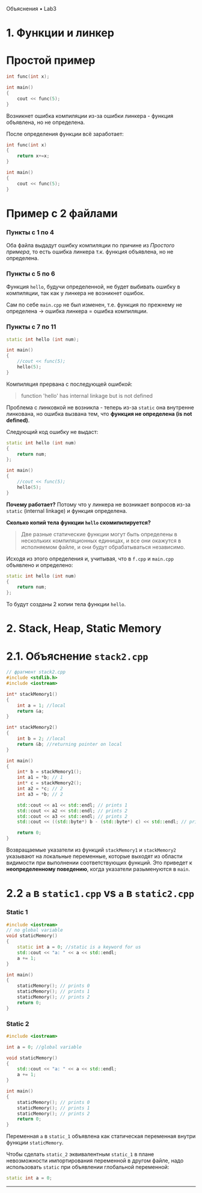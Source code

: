 Объяснения • Lab3 
# 1. Функции и линкер
# Простой пример
```cpp
int func(int x);

int main()
{
    cout << func(5);
}
```
Возникнет ошибка компиляции из-за ошибки линкера - функция объявлена, но не определена.

После определения функции всё заработает:
```cpp
int func(int x) 
{
    return x+=x;   
}

int main()
{
    cout << func(5);
}
```

# Пример с 2 файлами
### Пункты **с 1 по 4**
Оба файла выдадут ошибку компиляции по причине из *Простого примера*, то есть ошибка линкера т.к. функция объявлена, но не определена.
### Пункты **с 5 по 6**
Функция `hello`, будучи определенной, не будет выбивать ошибку в компиляции, так как у линкера не возникнет ошибок.

Сам по себе `main.cpp` не был изменен, т.е. функция по прежнему не определена -> ошибка линкера = ошибка компиляции.
### Пункты **с 7 по 11**
```cpp
static int hello (int num);

int main()
{
    //cout << func(5);
    hello(5);
}
```
Компиляция прервана с последующей ошибкой:
> function 'hello' has internal linkage but is not defined

Проблема с линковкой не возникла - теперь из-за `static` она внутренне линкована, но ошибка вызвана тем, что **функция не определена (is not defined)**.

Следующий код ошибку не выдаст:
```cpp
static int hello (int num)
{
    return num;
};

int main()
{
    //cout << func(5);
    hello(5);
}
```
**Почему работает?** Потому что у линкера не возникает вопросов из-за `static` (internal linkage) и функция определена.

**Сколько копий тела функции `hello` скомипилируется?**
> Две разные статические функции могут быть определены в нескольких компиляционных единицах, и все они окажутся в исполняемом файле, и они будут обрабатываться независимо.

Исходя из этого определения и, учитывая, что в `f.cpp` и `main.cpp` объявлено и определено:
```cpp
static int hello (int num)
{
    return num;
};
```
То будут созданы 2 копии тела функции `hello`.

# 2. Stack, Heap, Static Memory
# 2.1. Объяснение `stack2.cpp`
```cpp
// фрагмент stack2.cpp
#include <stdlib.h>
#include <iostream>

int* stackMemory1() 
{
    int a = 1; //local
    return &a; 
}

int* stackMemory2()
{
    int b = 2; //local
    return &b; //returning pointer on local
}

int main()
{
    int* b = stackMemory1();
    int a1 = *b; // 1
    int* c = stackMemory2();
    int a2 = *c; // 2
    int a3 = *b; // 2

    std::cout << a1 << std::endl; // prints 1
    std::cout << a2 << std::endl; // prints 2
    std::cout << a3 << std::endl; // prints 2
    std::cout << ((std::byte*) b - (std::byte*) c) << std::endl; // prints 0, pointers are equal

    return 0;
}
```
Возвращаемые указатели из функций `stackMemory1` и `stackMemory2` указывают на локальные переменные, которые выходят из области видимости при выполнении соответствующих функций. Это приведет к **неопределенному поведению**, когда указатели разыменуются в `main`.


# 2.2 `a` в `static1.cpp` vs `a` в `static2.cpp`

### Static 1
```cpp
#include <iostream>
// no global variable
void staticMemory()
{
    static int a = 0; //static is a keyword for us
    std::cout << "a: " << a << std::endl;
    a += 1;
}

int main()
{
    staticMemory(); // prints 0
    staticMemory(); // prints 1
    staticMemory(); // prints 2
    return 0;
}
```
### Static 2
```cpp
#include <iostream>

int a = 0; //global variable

void staticMemory()
{
    std::cout << "a: " << a << std::endl;
    a += 1;
}

int main()
{
    staticMemory(); // prints 0
    staticMemory(); // prints 1
    staticMemory(); // prints 2
    return 0;
}
```
Переменная `a` в `static_1` объявлена как статическая переменная внутри функции `staticMemory`.

Чтобы сделать `static_2` эквивалентным `static_1` в плане невозможности импортирования переменной в другом файле, надо использовать `static` при объявлении глобальной переменной:

```cpp
static int a = 0;
```

---